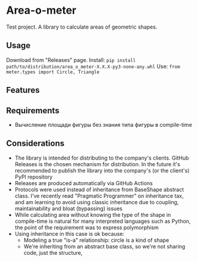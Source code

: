 # Area-o-meter
Test project. A library to calculate areas of geometric shapes.
## Usage
Download from "Releases" page.
Install:
`pip install path/to/distribution/area_o_meter-X.X.X-py3-none-any.whl`
Use:
`from meter.types import Circle, Triangle`
## Features
## Requirements
- Вычисление площади фигуры без знания типа фигуры в compile-time
## Considerations
- The library is intended for distributing to the company's clients. GitHub Releases is the chosen mechanism for distribution. In the future it's recommended to publish the library into the company's (or the client's) PyPI repository
- Releases are produced automatically via GitHub Actions
- Protocols were used instead of inheritance from BaseShape abstract class. I've recently read "Pragmatic Programmer" on inheritance tax, and am learning to avoid using classic inheritance due to coupling, maintainability and bloat (bypassing) issues
- While calculating area without knowing the type of the shape in compile-time is natural for many interpreted languages such as Python, the point of the requirement was to express polymorphism
- Using inheritance in this case is ok because:
    - Modeling a true "is-a" relationship: circle is a kind of shape
    - We're inheriting from an abstract base class, so we're not sharing code, just the structure, 